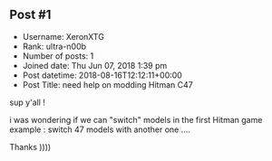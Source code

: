 ## Post #1
- Username: XeronXTG
- Rank: ultra-n00b
- Number of posts: 1
- Joined date: Thu Jun 07, 2018 1:39 pm
- Post datetime: 2018-08-16T12:12:11+00:00
- Post Title: need help on modding Hitman C47

sup y'all ! 

i was wondering if we can "switch" models in the first Hitman game example : switch 47 models with another one ....

Thanks ))))
